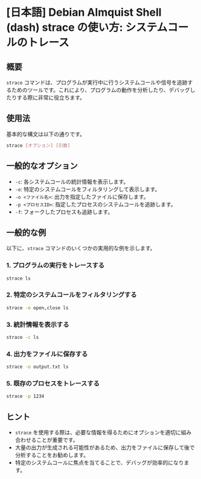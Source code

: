 # [日本語] Debian Almquist Shell (dash) strace の使い方: システムコールのトレース

## 概要
`strace` コマンドは、プログラムが実行中に行うシステムコールや信号を追跡するためのツールです。これにより、プログラムの動作を分析したり、デバッグしたりする際に非常に役立ちます。

## 使用法
基本的な構文は以下の通りです。

```bash
strace [オプション] [引数]
```

## 一般的なオプション
- `-c`: 各システムコールの統計情報を表示します。
- `-e`: 特定のシステムコールをフィルタリングして表示します。
- `-o <ファイル名>`: 出力を指定したファイルに保存します。
- `-p <プロセスID>`: 指定したプロセスのシステムコールを追跡します。
- `-f`: フォークしたプロセスも追跡します。

## 一般的な例
以下に、`strace` コマンドのいくつかの実用的な例を示します。

### 1. プログラムの実行をトレースする
```bash
strace ls
```

### 2. 特定のシステムコールをフィルタリングする
```bash
strace -e open,close ls
```

### 3. 統計情報を表示する
```bash
strace -c ls
```

### 4. 出力をファイルに保存する
```bash
strace -o output.txt ls
```

### 5. 既存のプロセスをトレースする
```bash
strace -p 1234
```

## ヒント
- `strace` を使用する際は、必要な情報を得るためにオプションを適切に組み合わせることが重要です。
- 大量の出力が生成される可能性があるため、出力をファイルに保存して後で分析することをお勧めします。
- 特定のシステムコールに焦点を当てることで、デバッグが効率的になります。